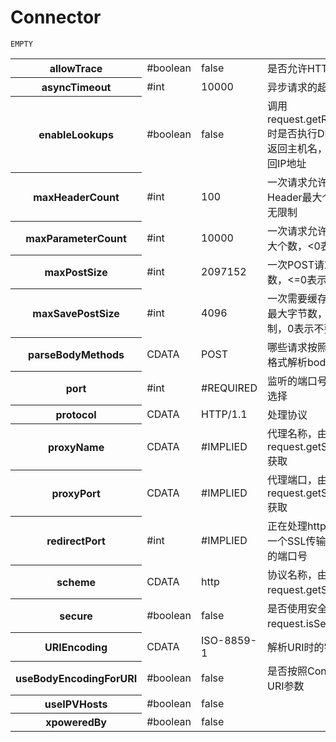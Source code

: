 # Connector

```
EMPTY
```

<table>
    <tr><th>allowTrace</th><td>#boolean</td><td>false</td><td>是否允许HTTP TRACE</td></tr>
    <tr><th>asyncTimeout</th><td>#int</td><td>10000</td><td>异步请求的超时毫秒数</td></tr>
    <tr><th>enableLookups</th><td>#boolean</td><td>false</td><td>调用request.getRemoteHost()时是否执行DNS查询从而返回主机名，false时仅返回IP地址</td></tr>
    <tr><th>maxHeaderCount</th><td>#int</td><td>100</td><td>一次请求允许携带的Header最大个数，&lt;0表示无限制</td></tr>
    <tr><th>maxParameterCount</th><td>#int</td><td>10000</td><td>一次请求允许携带的参数最大个数，&lt;0表示无限制</td></tr>
    <tr><th>maxPostSize</th><td>#int</td><td>2097152</td><td>一次POST请求最大字节数，&lt;=0表示无限制</td></tr>
    <tr><th>maxSavePostSize</th><td>#int</td><td>4096</td><td>一次需要缓存的POST请求最大字节数，-1表示无限制，0表示不要缓存</td></tr>
    <tr><th>parseBodyMethods</th><td>CDATA</td><td>POST</td><td>哪些请求按照POST请求的格式解析body</td></tr>
    <tr><th>port</th><td>#int</td><td>#REQUIRED</td><td>监听的端口号，0表示自动选择</td></tr>
    <tr><th>protocol</th><td>CDATA</td><td>HTTP/1.1</td><td>处理协议</td></tr>
    <tr><th>proxyName</th><td>CDATA</td><td>#IMPLIED</td><td>代理名称，由request.getServerName()获取</td></tr>
    <tr><th>proxyPort</th><td>CDATA</td><td>#IMPLIED</td><td>代理端口，由request.getServerPort()获取</td></tr>
    <tr><th>redirectPort</th><td>#int</td><td>#IMPLIED</td><td>正在处理http请求时收到了一个SSL传输请求后重定向的端口号</td></tr>
    <tr><th>scheme</th><td>CDATA</td><td>http</td><td>协议名称，由request.getScheme()获取</td></tr>
    <tr><th>secure</th><td>#boolean</td><td>false</td><td>是否使用安全连接，由request.isSecure()获取</td></tr>
    <tr><th>URIEncoding</th><td>CDATA</td><td>ISO-8859-1</td><td>解析URI时的字符编码</td></tr>
    <tr><th>useBodyEncodingForURI</th><td>#boolean</td><td>false</td><td>是否按照ContentType解析URI参数</td></tr>
    <tr><th>useIPVHosts</th><td>#boolean</td><td>false</td><td></td></tr>
    <tr><th>xpoweredBy</th><td>#boolean</td><td>false</td><td></td></tr>
</table>